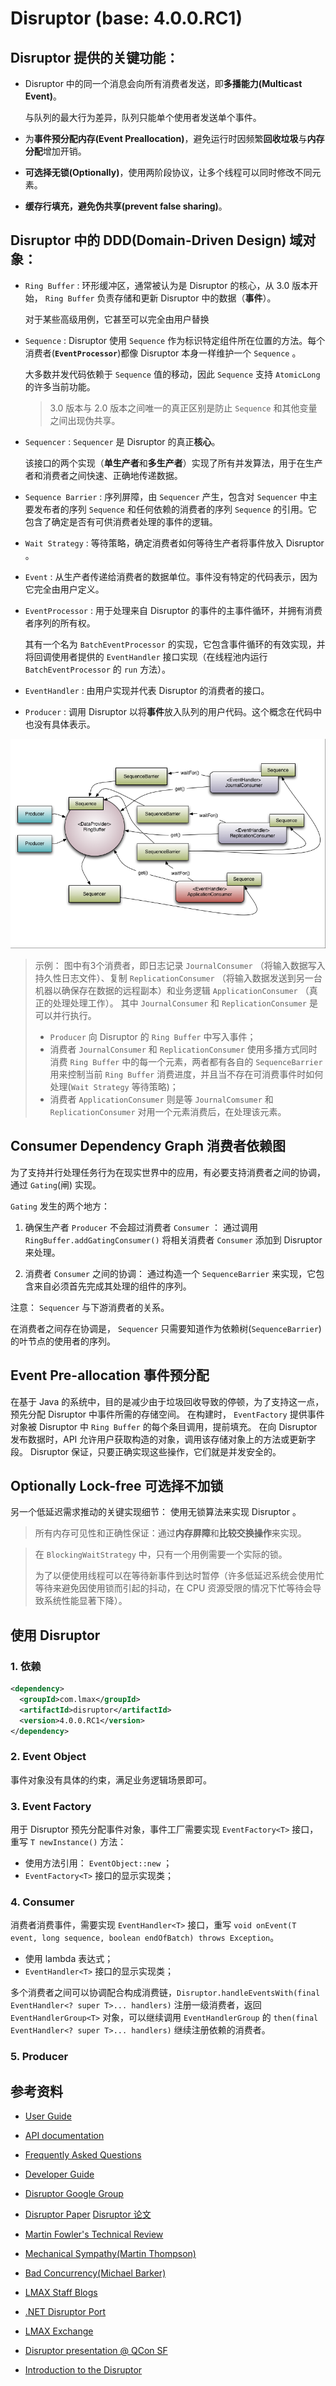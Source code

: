 # Disruptor (base: 4.0.0.RC1)

## Disruptor 提供的关键功能：

* Disruptor 中的同一个消息会向所有消费者发送，即**多播能力(Multicast Event)**。

  与队列的最大行为差异，队列只能单个使用者发送单个事件。

* 为**事件预分配内存(Event Preallocation)**，避免运行时因频繁**回收垃圾**与**内存分配**增加开销。

* **可选择无锁(Optionally)**，使用两阶段协议，让多个线程可以同时修改不同元素。

* **缓存行填充，避免伪共享(prevent false sharing)**。

## Disruptor 中的 DDD(Domain-Driven Design) 域对象：

* `Ring Buffer` : 环形缓冲区，通常被认为是 Disruptor 的核心，从 3.0 版本开始， `Ring Buffer` 负责存储和更新 Disruptor 中的数据（**事件**）。 

  对于某些高级用例，它甚至可以完全由用户替换

* `Sequence` : Disruptor 使用 `Sequence` 作为标识特定组件所在位置的方法。每个消费者(**`EventProcessor`**)都像 Disruptor 本身一样维护一个  `Sequence` 。

  大多数并发代码依赖于 `Sequence` 值的移动，因此 `Sequence` 支持 `AtomicLong` 的许多当前功能。

  > 3.0 版本与 2.0 版本之间唯一的真正区别是防止 `Sequence` 和其他变量之间出现伪共享。

* `Sequencer` : `Sequencer` 是 Disruptor 的真正**核心**。

  该接口的两个实现（**单生产者**和**多生产者**）实现了所有并发算法，用于在生产者和消费者之间快速、正确地传递数据。

* `Sequence Barrier` : 序列屏障，由 `Sequencer` 产生，包含对 `Sequencer` 中主要发布者的序列 `Sequence` 和任何依赖的消费者的序列 `Sequence` 的引用。它包含了确定是否有可供消费者处理的事件的逻辑。

* `Wait Strategy` : 等待策略，确定消费者如何等待生产者将事件放入 Disruptor 。

* `Event` : 从生产者传递给消费者的数据单位。事件没有特定的代码表示，因为它完全由用户定义。

* `EventProcessor` : 用于处理来自 Disruptor 的事件的主事件循环，并拥有消费者序列的所有权。

  其有一个名为 `BatchEventProcessor` 的实现，它包含事件循环的有效实现，并将回调使用者提供的 `EventHandler` 接口实现（在线程池内运行 `BatchEventProcessor` 的 `run` 方法）。

* `EventHandler` : 由用户实现并代表 Disruptor 的消费者的接口。

* `Producer` : 调用 Disruptor 以将**事件**放入队列的用户代码。这个概念在代码中也没有具体表示。


![Disruptor with a set of dependent consumers](./models.bmp)

> 示例： 图中有3个消费者，即日志记录 `JournalConsumer` （将输入数据写入持久性日志文件）、复制 `ReplicationConsumer` （将输入数据发送到另一台机器以确保存在数据的远程副本）和业务逻辑 `ApplicationConsumer` （真正的处理处理工作）。
> 其中 `JournalConsumer` 和 `ReplicationConsumer` 是可以并行执行。
> 
> * `Producer` 向 Disruptor 的 `Ring Buffer` 中写入事件；
> * 消费者 `JournalConsumer` 和 `ReplicationConsumer` 使用多播方式同时消费 `Ring Buffer` 中的每一个元素，两者都有各自的 `SequenceBarrier` 用来控制当前 `Ring Buffer` 消费进度，并且当不存在可消费事件时如何处理(`Wait Strategy` 等待策略)；
> * 消费者 `ApplicationConsumer` 则是等 `JournalComsumer` 和 `ReplicationConsumer` 对用一个元素消费后，在处理该元素。

## Consumer Dependency Graph 消费者依赖图

为了支持并行处理任务行为在现实世界中的应用，有必要支持消费者之间的协调，通过 `Gating`(闸) 实现。


`Gating` 发生的两个地方：

1. 确保生产者 `Producer` 不会超过消费者 `Consumer` ：
  通过调用 `RingBuffer.addGatingConsumer()` 将相关消费者 `Consumer` 添加到 Disruptor 来处理。

2. 消费者 `Consumer` 之间的协调：
  通过构造一个 `SequenceBarrier` 来实现，它包含来自必须首先完成其处理的组件的序列。


注意： `Sequencer` 与下游消费者的关系。

在消费者之间存在协调是， `Sequencer` 只需要知道作为依赖树(`SequenceBarrier`)的叶节点的使用者的序列。

## Event Pre-allocation 事件预分配

在基于 Java 的系统中，目的是减少由于垃圾回收导致的停顿，为了支持这一点，预先分配 Disruptor 中事件所需的存储空间。
在构建时， `EventFactory` 提供事件对象被 Disruptor 中 `Ring Buffer` 的每个条目调用，提前填充。
在向 Disruptor 发布数据时，API 允许用户获取构造的对象，调用该存储对象上的方法或更新字段。
Disruptor 保证，只要正确实现这些操作，它们就是并发安全的。

## Optionally Lock-free 可选择不加锁

另一个低延迟需求推动的关键实现细节： 使用无锁算法来实现 Disruptor 。

> 所有内存可见性和正确性保证：通过**内存屏障**和**比较交换操作**来实现。

> 在 `BlockingWaitStrategy` 中，只有一个用例需要一个实际的锁。
> 
> 为了以便使用线程可以在等待新事件到达时暂停（许多低延迟系统会使用忙等待来避免因使用锁而引起的抖动，在 CPU 资源受限的情况下忙等待会导致系统性能显著下降）。

## 使用 Disruptor

### 1. 依赖

```xml
<dependency>
  <groupId>com.lmax</groupId>
  <artifactId>disruptor</artifactId>
  <version>4.0.0.RC1</version>
</dependency>
```

### 2. Event Object

事件对象没有具体的约束，满足业务逻辑场景即可。

### 3. Event Factory

用于 Disruptor 预先分配事件对象，事件工厂需要实现 `EventFactory<T>` 接口，重写 `T newInstance()` 方法：

* 使用方法引用： `EventObject::new` ；
* `EventFactory<T>` 接口的显示实现类；

### 4. Consumer

消费者消费事件，需要实现 `EventHandler<T>` 接口，重写 `void onEvent(T event, long sequence, boolean endOfBatch) throws Exception`。

* 使用 lambda 表达式；
* `EventHandler<T>` 接口的显示实现类；

多个消费者之间可以协调配合构成消费链，`Disruptor.handleEventsWith(final EventHandler<? super T>... handlers)` 注册一级消费者，返回 `EventHandlerGroup<T>` 对象，可以继续调用 `EventHandlerGroup` 的 `then(final EventHandler<? super T>... handlers)` 继续注册依赖的消费者。

### 5. Producer

## 参考资料

* [User Guide](https://lmax-exchange.github.io/disruptor/user-guide/index.html)
* [API documentation](https://lmax-exchange.github.io/disruptor/javadoc/index.html)
* [Frequently Asked Questions](https://github.com/LMAX-Exchange/disruptor/wiki/Frequently-Asked-Questions)
* [Developer Guide](https://lmax-exchange.github.io/disruptor/developer-guide/index.html)


* [Disruptor Google Group](https://groups.google.com/g/lmax-disruptor)
* [Disruptor Paper](https://lmax-exchange.github.io/disruptor/disruptor.html) [Disruptor 论文]()
* [Martin Fowler's Technical Review](https://martinfowler.com/articles/lmax.html)
* [Mechanical Sympathy(Martin Thompson)](https://mechanical-sympathy.blogspot.com/)
* [Bad Concurrency(Michael Barker)](https://bad-concurrency.blogspot.com/)
* [LMAX Staff Blogs](https://www.lmax.com/blog/staff-blogs/)
* [.NET Disruptor Port](https://github.com/disruptor-net/Disruptor-net)
* [LMAX Exchange](https://www.lmax.com/)


* [Disruptor presentation @ QCon SF](https://www.infoq.com/presentations/LMAX/)
* [Introduction to the Disruptor](https://www.slideshare.net/trishagee/introduction-to-the-disruptor)
